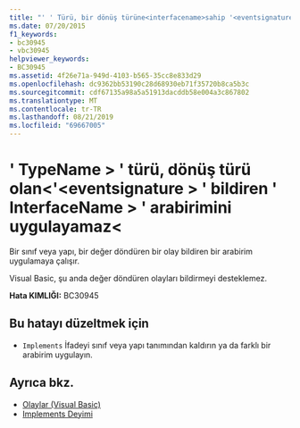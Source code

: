 ```yaml
---
title: "' ' Türü, bir dönüş türüne<interfacename>sahip '<eventsignature>' bildiren ' ' arabirimini uygulayamaz<typename>"
ms.date: 07/20/2015
f1_keywords:
- bc30945
- vbc30945
helpviewer_keywords:
- BC30945
ms.assetid: 4f26e71a-949d-4103-b565-35cc8e833d29
ms.openlocfilehash: dc9362bb53190c28d68930eb71f35720b8ca5b3c
ms.sourcegitcommit: cdf67135a98a5a51913dacddb58e004a3c867802
ms.translationtype: MT
ms.contentlocale: tr-TR
ms.lasthandoff: 08/21/2019
ms.locfileid: "69667005"
---
```

# <a name="type-typename-cannot-implement-interface-interfacename-because-it-declares-eventsignature-which-has-a-return-type"></a>' TypeName > ' türü, dönüş türü olan\<'\<eventsignature > ' bildiren ' InterfaceName > ' arabirimini uygulayamaz\<
Bir sınıf veya yapı, bir değer döndüren bir olay bildiren bir arabirim uygulamaya çalışır.  
  
 Visual Basic, şu anda değer döndüren olayları bildirmeyi desteklemez.  
  
 **Hata KIMLIĞI:** BC30945  
  
## <a name="to-correct-this-error"></a>Bu hatayı düzeltmek için  
  
- `Implements` İfadeyi sınıf veya yapı tanımından kaldırın ya da farklı bir arabirim uygulayın.  
  
## <a name="see-also"></a>Ayrıca bkz.

- [Olaylar (Visual Basic)](../programming-guide/language-features/events/index.md)
- [Implements Deyimi](../../visual-basic/language-reference/statements/implements-statement.md)
